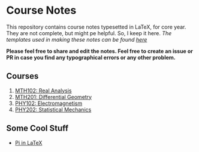 # Course Notes

This repository contains course notes typesetted in LaTeX, for core year. They are not complete, 
but might pe helpful. So, I keep it here. *The templates used in making these notes can be found [here](https://github.com/dev-aditya/LaTeX-template)*

**Please feel free to share and edit the notes. Feel free to create an issue or PR in case you find any typographical errors or any other problem.**

## Courses

1. [MTH102: Real Analysis](https://github.com/dev-aditya/course-notes-core/tree/master/MTH102:Real-analysis)
2. [MTH201: Differential Geometry](https://github.com/dev-aditya/course-notes-core/tree/master/MTH201:Differential-Geometry)
3. [PHY102: Electromagnetism](https://github.com/dev-aditya/course-notes-core/tree/master/PHY102:Electromagnetism)
4. [PHY202: Statistical Mechanics](https://github.com/dev-aditya/course-notes-core/tree/master/PHY202:Statistical-Mechanics)

## Some Cool Stuff
* [Pi in LaTeX](https://github.com/dev-aditya/course-notes-core/tree/master/Pi:3.14...)
